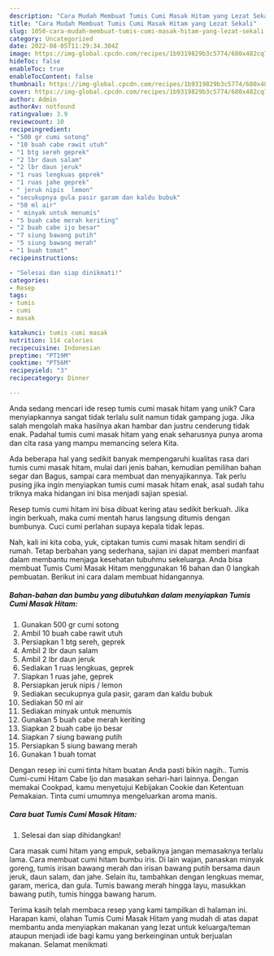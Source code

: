 ```yaml
---
description: "Cara Mudah Membuat Tumis Cumi Masak Hitam yang Lezat Sekali"
title: "Cara Mudah Membuat Tumis Cumi Masak Hitam yang Lezat Sekali"
slug: 1050-cara-mudah-membuat-tumis-cumi-masak-hitam-yang-lezat-sekali
category: Uncategorized
date: 2022-08-05T11:29:34.304Z
image: https://img-global.cpcdn.com/recipes/1b9319829b3c5774/680x482cq70/tumis-cumi-masak-hitam-foto-resep-utama.jpg
hideToc: false
enableToc: true
enableTocContent: false
thumbnail: https://img-global.cpcdn.com/recipes/1b9319829b3c5774/680x482cq70/tumis-cumi-masak-hitam-foto-resep-utama.jpg
cover: https://img-global.cpcdn.com/recipes/1b9319829b3c5774/680x482cq70/tumis-cumi-masak-hitam-foto-resep-utama.jpg
author: Admin
authorAv: notfound
ratingvalue: 3.9
reviewcount: 10
recipeingredient:
- "500 gr cumi sotong"
- "10 buah cabe rawit utuh"
- "1 btg sereh geprek"
- "2 lbr daun salam"
- "2 lbr daun jeruk"
- "1 ruas lengkuas geprek"
- "1 ruas jahe geprek"
- " jeruk nipis  lemon"
- "secukupnya gula pasir garam dan kaldu bubuk"
- "50 ml air"
- " minyak untuk menumis"
- "5 buah cabe merah keriting"
- "2 buah cabe ijo besar"
- "7 siung bawang putih"
- "5 siung bawang merah"
- "1 buah tomat"
recipeinstructions:

- "Selesai dan siap dinikmati!"
categories:
- Resep
tags:
- tumis
- cumi
- masak

katakunci: tumis cumi masak 
nutrition: 114 calories
recipecuisine: Indonesian
preptime: "PT19M"
cooktime: "PT56M"
recipeyield: "3"
recipecategory: Dinner

---
```





Anda sedang mencari ide resep tumis cumi masak hitam yang unik? Cara menyiapkannya sangat tidak terlalu sulit namun tidak gampang juga. Jika salah mengolah maka hasilnya akan hambar dan justru cenderung tidak enak. Padahal tumis cumi masak hitam yang enak seharusnya punya aroma dan cita rasa yang mampu memancing selera Kita.





Ada beberapa hal yang sedikit banyak mempengaruhi kualitas rasa dari tumis cumi masak hitam, mulai dari jenis bahan, kemudian pemilihan bahan segar dan Bagus, sampai cara membuat dan menyajikannya. Tak perlu pusing jika ingin menyiapkan tumis cumi masak hitam enak,      asal sudah tahu triknya maka hidangan ini bisa menjadi sajian spesial.














Resep tumis cumi hitam ini bisa dibuat kering atau sedikit berkuah. Jika ingin berkuah, maka cumi mentah harus langsung ditumis dengan bumbunya. Cuci cumi perlahan supaya kepala tidak lepas.






Nah, kali ini kita coba, yuk, ciptakan tumis cumi masak hitam sendiri di rumah. Tetap berbahan yang sederhana, sajian ini dapat memberi manfaat dalam membantu menjaga kesehatan tubuhmu sekeluarga. Anda bisa membuat Tumis Cumi Masak Hitam menggunakan 16 bahan dan 0 langkah pembuatan. Berikut ini cara dalam membuat hidangannya.

<!--inarticleads1-->

##### Bahan-bahan dan bumbu yang dibutuhkan dalam menyiapkan Tumis Cumi Masak Hitam:

1. Gunakan 500 gr cumi sotong
1. Ambil 10 buah cabe rawit utuh
1. Persiapkan 1 btg sereh, geprek
1. Ambil 2 lbr daun salam
1. Ambil 2 lbr daun jeruk
1. Sediakan 1 ruas lengkuas, geprek
1. Siapkan 1 ruas jahe, geprek
1. Persiapkan  jeruk nipis / lemon
1. Sediakan secukupnya gula pasir, garam dan kaldu bubuk
1. Sediakan 50 ml air
1. Sediakan  minyak untuk menumis
1. Gunakan 5 buah cabe merah keriting
1. Siapkan 2 buah cabe ijo besar
1. Siapkan 7 siung bawang putih
1. Persiapkan 5 siung bawang merah
1. Gunakan 1 buah tomat


Dengan resep ini cumi tinta hitam buatan Anda pasti bikin nagih.. Tumis Cumi-cumi Hitam Cabe Ijo dan masakan sehari-hari lainnya. Dengan memakai Cookpad, kamu menyetujui Kebijakan Cookie dan Ketentuan Pemakaian. Tinta cumi umumnya mengeluarkan aroma manis. 

<!--inarticleads2-->

##### Cara buat Tumis Cumi Masak Hitam:


1. Selesai dan siap dihidangkan!

Cara masak cumi hitam yang empuk, sebaiknya jangan memasaknya terlalu lama. Cara membuat cumi hitam bumbu iris. Di lain wajan, panaskan minyak goreng, tumis irisan bawang merah dan irisan bawang putih bersama daun jeruk, daun salam, dan jahe. Selain itu, tambahkan dengan lengkuas memar, garam, merica, dan gula. Tumis bawang merah hingga layu, masukkan bawang putih, tumis hingga bawang harum. 

Terima kasih telah membaca resep yang kami tampilkan di halaman ini. Harapan kami, olahan Tumis Cumi Masak Hitam yang mudah di atas dapat membantu anda menyiapkan makanan yang lezat untuk keluarga/teman ataupun menjadi ide bagi kamu yang berkeinginan untuk berjualan makanan. Selamat menikmati
